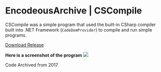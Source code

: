 # EncodeousArchive | CSCompile
CSCompile was a simple program that used the built-in CSharp compiler built into .NET Framework (``CodeDomProvider``) to compile and run simple programs.

[Download Release](https://github.com/encodeous/codearchive-CSCompile/releases)

**Here is a screenshot of the program**
![](https://i.imgur.com/U98ZD2o.png)

Code Archived from 2017
